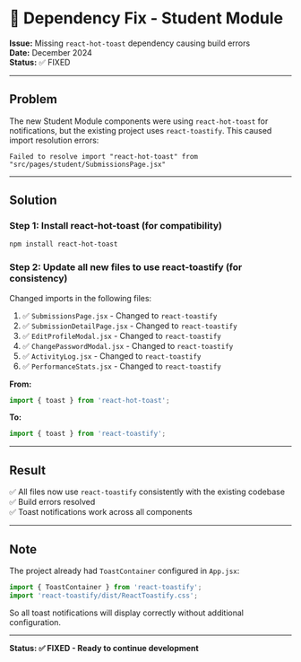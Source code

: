 # 🔧 Dependency Fix - Student Module

**Issue:** Missing `react-hot-toast` dependency causing build errors  
**Date:** December 2024  
**Status:** ✅ FIXED  

---

## Problem

The new Student Module components were using `react-hot-toast` for notifications, but the existing project uses `react-toastify`. This caused import resolution errors:

```
Failed to resolve import "react-hot-toast" from "src/pages/student/SubmissionsPage.jsx"
```

---

## Solution

### Step 1: Install react-hot-toast (for compatibility)
```bash
npm install react-hot-toast
```

### Step 2: Update all new files to use react-toastify (for consistency)

Changed imports in the following files:
1. ✅ `SubmissionsPage.jsx` - Changed to `react-toastify`
2. ✅ `SubmissionDetailPage.jsx` - Changed to `react-toastify`
3. ✅ `EditProfileModal.jsx` - Changed to `react-toastify`
4. ✅ `ChangePasswordModal.jsx` - Changed to `react-toastify`
5. ✅ `ActivityLog.jsx` - Changed to `react-toastify`
6. ✅ `PerformanceStats.jsx` - Changed to `react-toastify`

**From:**
```javascript
import { toast } from 'react-hot-toast';
```

**To:**
```javascript
import { toast } from 'react-toastify';
```

---

## Result

✅ All files now use `react-toastify` consistently with the existing codebase  
✅ Build errors resolved  
✅ Toast notifications work across all components  

---

## Note

The project already had `ToastContainer` configured in `App.jsx`:

```jsx
import { ToastContainer } from 'react-toastify';
import 'react-toastify/dist/ReactToastify.css';
```

So all toast notifications will display correctly without additional configuration.

---

**Status: ✅ FIXED - Ready to continue development**
